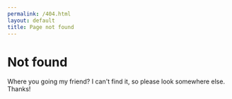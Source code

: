 ```yaml
---
permalink: /404.html
layout: default
title: Page not found
---
```


# Not found

Where you going my friend? I can't find it, so please look somewhere else. Thanks!
